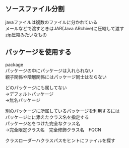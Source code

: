 ## ソースファイル分割  
javaファイルは複数のファイルに分かれている  
メールなどで渡すときはJAR(Java ARchive)に圧縮して渡す  
zip圧縮みたいなもの  

## パッケージを使用する
package  
パッケージの中にパッケージは入れられない  
親子関係や階層関係にはパッケージ同士はならない  

どのパッケージにも属してない  
→デフォルトパッケージ  
→無名パッケージ  

別のパッケージに所属しているパッケージを利用するには  
パッケージにに添えたクラス名を指定する  
パッケージ名をつけた完全なクラス名  
→完全限定クラス名　完全修飾クラス名　FQCN

クラスローダーハクラスパスをヒントにファイルを探す
